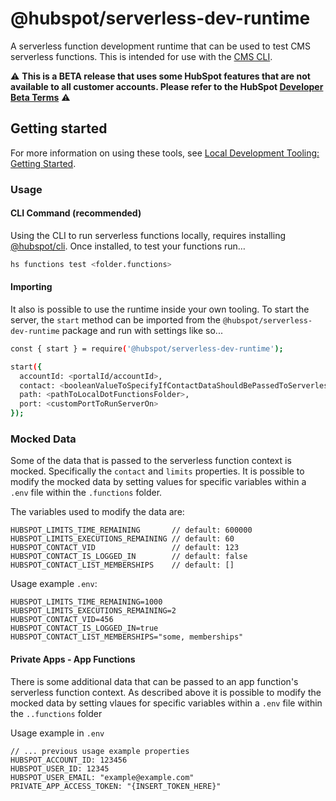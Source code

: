 # @hubspot/serverless-dev-runtime

A serverless function development runtime that can be used to test CMS serverless functions. This is intended for use with the [CMS CLI](https://developers.hubspot.com/docs/cms/developer-reference/local-development-cms-cli).

⚠️ **This is a BETA release that uses some HubSpot features that are not available to all customer accounts. Please refer to the HubSpot [Developer Beta Terms](https://legal.hubspot.com/developerbetaterms)** ⚠️

## Getting started

For more information on using these tools, see [Local Development Tooling: Getting Started](https://designers.hubspot.com/tutorials/getting-started-with-local-development).

### Usage

#### CLI Command (recommended)
Using the CLI to run serverless functions locally, requires installing [@hubspot/cli](https://www.npmjs.com/package/@hubspot/cms-cli). Once installed, to test your functions run…

```bash
hs functions test <folder.functions>
```

#### Importing

It also is possible to use the runtime inside your own tooling. To start the server, the `start` method can be imported from the `@hubspot/serverless-dev-runtime` package and run with settings like so...

```bash
const { start } = require('@hubspot/serverless-dev-runtime');

start({
  accountId: <portalId/accountId>,                                                  // default: 123456
  contact: <booleanValueToSpecifyIfContactDataShouldBePassedToServerlessFunction>,  // default: true
  path: <pathToLocalDotFunctionsFolder>,                                            // required
  port: <customPortToRunServerOn>                                                   // default: 5432
});
```

### Mocked Data
Some of the data that is passed to the serverless function context is mocked. Specifically the `contact` and `limits` properties. It is possible
to modify the mocked data by setting values for specific variables within a `.env` file within the `.functions` folder.

The variables used to modify the data are:

```
HUBSPOT_LIMITS_TIME_REMAINING       // default: 600000
HUBSPOT_LIMITS_EXECUTIONS_REMAINING // default: 60
HUBSPOT_CONTACT_VID                 // default: 123
HUBSPOT_CONTACT_IS_LOGGED_IN        // default: false
HUBSPOT_CONTACT_LIST_MEMBERSHIPS    // default: []
```

Usage example `.env`:

```
HUBSPOT_LIMITS_TIME_REMAINING=1000
HUBSPOT_LIMITS_EXECUTIONS_REMAINING=2
HUBSPOT_CONTACT_VID=456
HUBSPOT_CONTACT_IS_LOGGED_IN=true
HUBSPOT_CONTACT_LIST_MEMBERSHIPS="some, memberships"
```


#### Private Apps - App Functions
There is some additional data that can be passed to an app function's serverless function context. As described above it is possible to modify the mocked
data by setting vlaues for specific variables within a `.env` file within the `..functions` folder


Usage example in `.env`
```
// ... previous usage example properties
HUBSPOT_ACCOUNT_ID: 123456
HUBSPOT_USER_ID: 12345
HUBSPOT_USER_EMAIL: "example@example.com"
PRIVATE_APP_ACCESS_TOKEN: "{INSERT_TOKEN_HERE}"
```
